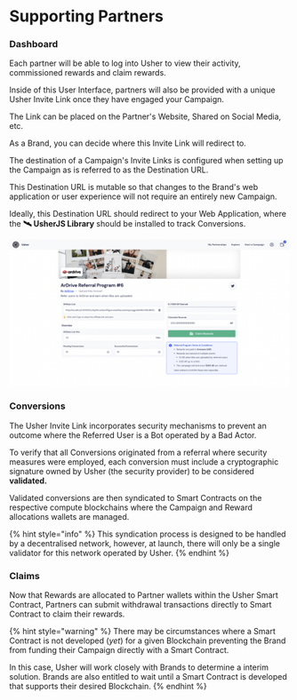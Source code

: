 # Supporting Partners

### **Dashboard**

Each partner will be able to log into Usher to view their activity, commissioned rewards and claim rewards.

Inside of this User Interface, partners will also be provided with a unique Usher Invite Link once they have engaged your Campaign.

The Link can be placed on the Partner's Website, Shared on Social Media, etc.

As a Brand, you can decide where this Invite Link will redirect to.

The destination of a Campaign's Invite Links is configured when setting up the Campaign as is referred to as the Destination URL.

This Destination URL is mutable so that changes to the Brand's web application or user experience will not require an entirely new Campaign.

Ideally, this Destination URL should redirect to your Web Application, where the **🛰  UsherJS Library** should be installed to track Conversions.

![Example Campaign for ArDrive](<../.gitbook/assets/Screen Shot 2022-07-05 at 2.39.07 am.png>)

### Conversions

The Usher Invite Link incorporates security mechanisms to prevent an outcome where the Referred User is a Bot operated by a Bad Actor.

To verify that all Conversions originated from a referral where security measures were employed, each conversion must include a cryptographic signature owned by Usher (the security provider) to be considered **validated.**

Validated conversions are then syndicated to Smart Contracts on the respective compute blockchains where the Campaign and Reward allocations wallets are managed.

{% hint style="info" %}
This syndication process is designed to be handled by a decentralised network, however, at launch, there will only be a single validator for this network operated by Usher.
{% endhint %}

### Claims

Now that Rewards are allocated to Partner wallets within the Usher Smart Contract, Partners can submit withdrawal transactions directly to Smart Contract to claim their rewards.

{% hint style="warning" %}
There may be circumstances where a Smart Contract is not developed (_yet_) for a given Blockchain preventing the Brand from funding their Campaign directly with a Smart Contract.

In this case, Usher will work closely with Brands to determine a interim solution. Brands are also entitled to wait until a Smart Contract is developed that supports their desired Blockchain.
{% endhint %}
